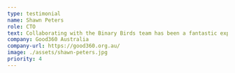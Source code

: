 ```yaml
---
type: testimonial
name: Shawn Peters
role: CTO
text: Collaborating with the Binary Birds team has been a fantastic experience. They developed two high-quality native apps that perfectly aligned with our vision, timeline and budget.  Their professionalism, technical expertise, and guidance fostered a smooth development process end to end.  It was great to have a partner that you know you can rely on, are vested in your project and take pride in the outcome. Looking forward to our next project BB!
company: Good360 Australia
company-url: https://good360.org.au/
image: ./assets/shawn-peters.jpg
priority: 4
---
```




